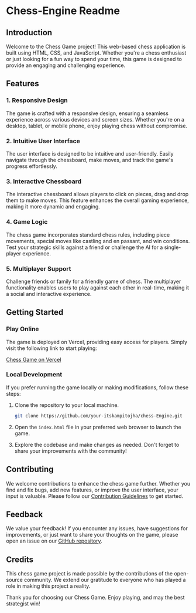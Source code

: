 # Chess-Engine Readme

## Introduction

Welcome to the Chess Game project! This web-based chess application is built using HTML, CSS, and JavaScript. Whether you're a chess enthusiast or just looking for a fun way to spend your time, this game is designed to provide an engaging and challenging experience.

## Features

### 1. **Responsive Design**
   The game is crafted with a responsive design, ensuring a seamless experience across various devices and screen sizes. Whether you're on a desktop, tablet, or mobile phone, enjoy playing chess without compromise.

### 2. **Intuitive User Interface**
   The user interface is designed to be intuitive and user-friendly. Easily navigate through the chessboard, make moves, and track the game's progress effortlessly.

### 3. **Interactive Chessboard**
   The interactive chessboard allows players to click on pieces, drag and drop them to make moves. This feature enhances the overall gaming experience, making it more dynamic and engaging.

### 4. **Game Logic**
   The chess game incorporates standard chess rules, including piece movements, special moves like castling and en passant, and win conditions. Test your strategic skills against a friend or challenge the AI for a single-player experience.

### 5. **Multiplayer Support**
   Challenge friends or family for a friendly game of chess. The multiplayer functionality enables users to play against each other in real-time, making it a social and interactive experience.

## Getting Started

### Play Online

The game is deployed on Vercel, providing easy access for players. Simply visit the following link to start playing:

[Chess Game on Vercel](https://chess-engine-azure.vercel.app/)

### Local Development

If you prefer running the game locally or making modifications, follow these steps:

1. Clone the repository to your local machine.
   ```bash
   git clone https://github.com/your-itskampitojha/chess-Engine.git
   ```

2. Open the `index.html` file in your preferred web browser to launch the game.

3. Explore the codebase and make changes as needed. Don't forget to share your improvements with the community!

## Contributing

We welcome contributions to enhance the chess game further. Whether you find and fix bugs, add new features, or improve the user interface, your input is valuable. Please follow our [Contribution Guidelines](CONTRIBUTING.md) to get started.

## Feedback

We value your feedback! If you encounter any issues, have suggestions for improvements, or just want to share your thoughts on the game, please open an issue on our [GitHub repository](https://github.com/itskampitojha/chess-Engine/issues).

## Credits

This chess game project is made possible by the contributions of the open-source community. We extend our gratitude to everyone who has played a role in making this project a reality.

Thank you for choosing our Chess Game. Enjoy playing, and may the best strategist win!
